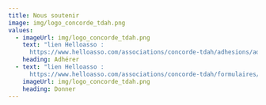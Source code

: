 ```yaml
---
title: Nous soutenir
image: img/logo_concorde_tdah.png
values:
  - imageUrl: img/logo_concorde_tdah.png
    text: "lien Helloasso :
      https://www.helloasso.com/associations/concorde-tdah/adhesions/adherer"
    heading: Adhérer
  - text: "lien Helloasso :
      https://www.helloasso.com/associations/concorde-tdah/formulaires/1/widget"
    imageUrl: img/logo_concorde_tdah.png
    heading: Donner
---
```

